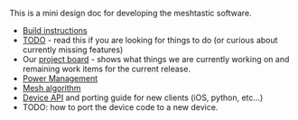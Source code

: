 This is a mini design doc for developing the meshtastic software.

* [Build instructions](build-instructions.md)
* [TODO](TODO.md) - read this if you are looking for things to do (or curious about currently missing features)
* Our [project board](https://github.com/orgs/meshtastic/projects/1) - shows what things we are currently working on and remaining work items for the current release.
* [Power Management](power.md)
* [Mesh algorithm](mesh-alg.md)
* [Device API](device-api.md) and porting guide for new clients (iOS, python, etc...)
* TODO: how to port the device code to a new device.
